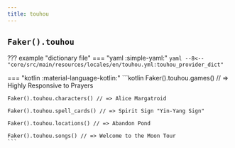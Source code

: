 ```yaml
---
title: touhou
---
```


## `Faker().touhou`

??? example "dictionary file"
    === "yaml :simple-yaml:"
        ```yaml
        --8<-- "core/src/main/resources/locales/en/touhou.yml:touhou_provider_dict"
        ```

=== "kotlin :material-language-kotlin:"
    ```kotlin
    Faker().touhou.games() // => Highly Responsive to Prayers

    Faker().touhou.characters() // => Alice Margatroid

    Faker().touhou.spell_cards() // => Spirit Sign "Yin-Yang Sign"

    Faker().touhou.locations() // => Abandon Pond

    Faker().touhou.songs() // => Welcome to the Moon Tour
    ```
